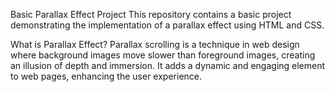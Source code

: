 Basic Parallax Effect Project
This repository contains a basic project demonstrating the implementation of a parallax effect using HTML and CSS.

What is Parallax Effect?
Parallax scrolling is a technique in web design where background images move slower than foreground images, creating an illusion of depth and immersion. It adds a dynamic and engaging element to web pages, enhancing the user experience.
